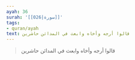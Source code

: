 ```yaml
---
ayah: 36
surah: '[[026|سورة]]'
tags:
- quran/ayah
text: قالوا أرجه وأخاه وابعث في المدائن حاشرين
---
```

> قالوا أرجه وأخاه وابعث في المدائن حاشرين
